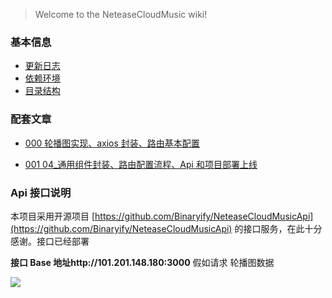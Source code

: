 <!--
 * @Author: yayxs
 * @Date: 2020-08-30 12:18:27
 * @LastEditTime: 2020-09-07 20:36:17
 * @LastEditors: yayxs
 * @Description:
 * @FilePath: \NeteaseCloudMusic\docs\README.md
 * @
-->

> Welcome to the NeteaseCloudMusic wiki!

### 基本信息

- [更新日志](https://github.com/yayxs/NeteaseCloudMusic/blob/master/docs/00_CHANGELOG.md)
- [依赖环境](https://github.com/yayxs/NeteaseCloudMusic/blob/master/docs/01_%E4%BE%9D%E8%B5%96%E7%8E%AF%E5%A2%83.md)
- [目录结构](https://github.com/yayxs/NeteaseCloudMusic/blob/master/docs/02_%E7%9B%AE%E5%BD%95%E7%BB%93%E6%9E%84.md)

### 配套文章

- [000 轮播图实现、axios 封装、路由基本配置](https://github.com/yayxs/NeteaseCloudMusic/blob/master/docs/03_%E8%BD%AE%E6%92%AD%E5%9B%BE%E5%AE%9E%E7%8E%B0%E3%80%81axios%E5%B0%81%E8%A3%85%E3%80%81%E8%B7%AF%E7%94%B1%E5%9F%BA%E6%9C%AC%E9%85%8D%E7%BD%AE.md)

- [001 04\_通用组件封装、路由配置流程、Api 和项目部署上线](https://github.com/yayxs/NeteaseCloudMusic/blob/master/docs/04_%E9%80%9A%E7%94%A8%E7%BB%84%E4%BB%B6%E5%B0%81%E8%A3%85%E3%80%81%E8%B7%AF%E7%94%B1%E9%85%8D%E7%BD%AE%E6%B5%81%E7%A8%8B%E3%80%81Api%E5%92%8C%E9%A1%B9%E7%9B%AE%E9%83%A8%E7%BD%B2%E4%B8%8A%E7%BA%BF.md)

### Api 接口说明

本项目采用开源项目 [https://github.com/Binaryify/NeteaseCloudMusicApi](https://github.com/Binaryify/NeteaseCloudMusicApi) 的接口服务，在此十分感谢。接口已经部署

**接口 Base 地址http://101.201.148.180:3000** 假如请求 轮播图数据

![](https://p6-juejin.byteimg.com/tos-cn-i-k3u1fbpfcp/6a0763c3edac4af48af89f508e9fa870~tplv-k3u1fbpfcp-zoom-1.image)
